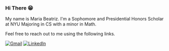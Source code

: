 <h3> Hi There 😁 </h3>

My name is Maria Beatriz. I'm a Sophomore and Presidential Honors Scholar at NYU Majoring in CS with a minor in Math. 

Feel free to reach out to me using the following links.
<p>
	<a href="mailto:mariasilva@nyu.edu"><img img src="https://img.shields.io/badge/gmail-%23EA4335.svg?style=plastic&logo=gmail&logoColor=white" alt="Gmail"/></a>
	<a href="https://www.linkedin.com/in/mariabiasilva/"><img src="https://img.shields.io/badge/linkedin-%230A66C2.svg?style=plastic&logo=linkedin&logoColor=white" alt="LinkedIn"/></a>
</p>
